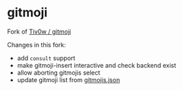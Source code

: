 # gitmoji

Fork of [Tiv0w / gitmoji](https://github.com/Tiv0w/gitmoji)

Changes in this fork:

- add `consult` support
- make gitmoji-insert interactive and check backend exist
- allow aborting gitmojis select
- update gitmoji list from [gitmojis.json](https://raw.githubusercontent.com/carloscuesta/gitmoji/master/packages/gitmojis/src/gitmojis.json)
